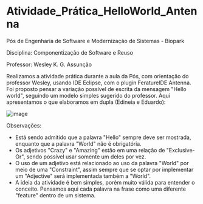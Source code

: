 # Atividade_Prática_HelloWorld_Antenna

Pós de Engenharia de Software e Modernização de Sistemas - Biopark

Disciplina: Componentização de Software e Reuso

Professor: Wesley K. G. Assunção

Realizamos a atividade prática durante a aula da Pós, com orientação do professor Wesley, usando IDE Eclipse, com o plugin FeratureIDE Antenna.
Foi proposto pensar a variação possível de escrita da mensagem "Hello world", seguindo um modelo simples sugerido do professor. Aqui apresentamos o que elaboramos em dupla (Edineia e Eduardo):

![image](https://github.com/edibrum/Atividade_Pratica_HelloWorld_Antenna/assets/106160411/1486ae11-a674-450b-9a49-dffdb1db04a2)

Observações:
- Está sendo admitido que a palavra "Hello" sempre deve ser mostrada, enquanto que a palavra "World" não é obrigatória.
- Os adjetivos "Crazy" e "Amazing" estão em uma relação de "Exclusive-Or", sendo possível usar somente um deles por vez.
- O uso de um adjetivo está relacionado ao uso da palavra "World" por meio de uma "Constraint", assim sempre que se optar por implementar um "Adjective" será implementada também a "World".
- A ideia da atividade é bem simples, porém muito válida para entender o conceito. Pensamos aqui cada palavra na frase como uma diferente "feature" dentro de um sistema.
